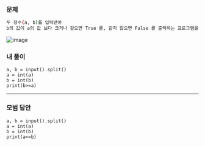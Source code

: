 ### 문제 
```sh
두 정수(a, b)를 입력받아
b의 값이 a의 값 보다 크거나 같으면 True 를, 같지 않으면 False 를 출력하는 프로그램을 작성해보자.
```

![image](https://user-images.githubusercontent.com/58898466/148886699-612baeb7-3eb6-4e57-8075-9bd3fd365ab6.png)

### 내 풀이
~~~
a, b = input().split()
a = int(a)
b = int(b)
print(b>=a)
~~~

***
### 모범 답안
~~~
a, b = input().split()
a = int(a)
b = int(b)
print(a<=b)
~~~
 
